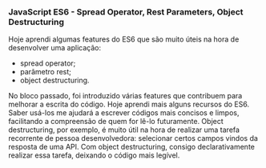 ### JavaScript ES6 - Spread Operator, Rest Parameters, Object Destructuring

Hoje aprendi algumas features do ES6 que são muito úteis na hora de desenvolver uma aplicação:

- spread operator;
- parâmetro rest;
- object destructuring.

No bloco passado, foi introduzido várias features que contribuem para melhorar a escrita do código. Hoje aprendi mais alguns recursos do ES6. Saber usá-los me ajudará a escrever códigos mais concisos e limpos, facilitando a compreensão de quem for lê-lo futuramente. Object destructuring, por exemplo, é muito útil na hora de realizar uma tarefa recorrente de pessoa desenvolvedora: selecionar certos campos vindos da resposta de uma API. Com object destructuring, consigo declarativamente realizar essa tarefa, deixando o código mais legível.
